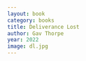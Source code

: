 ```yaml
---
layout: book
category: books
title: Deliverance Lost
author: Gav Thorpe
year: 2022
image: dl.jpg
---
```

